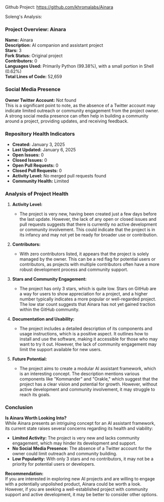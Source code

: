 Github Project: https://github.com/khromalabs/Ainara

Soleng's Analysis:

### Project Overview: Ainara

**Name:** Ainara  
**Description:** AI companion and assistant project  
**Stars:** 3  
**Fork Status:** Original project  
**Contributors:** 0  
**Languages Used:** Primarily Python (99.38%), with a small portion in Shell (0.62%)  
**Total Lines of Code:** 52,659  

### Social Media Presence

**Owner Twitter Account:** Not found  
This is a significant point to note, as the absence of a Twitter account may indicate limited outreach or community engagement from the project owner. A strong social media presence can often help in building a community around a project, providing updates, and receiving feedback.

### Repository Health Indicators

- **Created:** January 3, 2025  
- **Last Updated:** January 6, 2025  
- **Open Issues:** 0  
- **Closed Issues:** 0  
- **Open Pull Requests:** 0  
- **Closed Pull Requests:** 0  
- **Activity Level:** No merged pull requests found  
- **Community Health:** Limited  

### Analysis of Project Health

1. **Activity Level:** 
   - The project is very new, having been created just a few days before the last update. However, the lack of any open or closed issues and pull requests suggests that there is currently no active development or community involvement. This could indicate that the project is in its infancy and may not yet be ready for broader use or contribution.

2. **Contributors:** 
   - With zero contributors listed, it appears that the project is solely managed by the owner. This can be a red flag for potential users or contributors, as projects with multiple contributors often have a more robust development process and community support.

3. **Stars and Community Engagement:** 
   - The project has only 3 stars, which is quite low. Stars on GitHub are a way for users to show appreciation for a project, and a higher number typically indicates a more popular or well-regarded project. The low star count suggests that Ainara has not yet gained traction within the GitHub community.

4. **Documentation and Usability:** 
   - The project includes a detailed description of its components and usage instructions, which is a positive aspect. It outlines how to install and use the software, making it accessible for those who may want to try it out. However, the lack of community engagement may limit the support available for new users.

5. **Future Potential:** 
   - The project aims to create a modular AI assistant framework, which is an interesting concept. The description mentions various components like "Kommander" and "Orakle," which suggest that the project has a clear vision and potential for growth. However, without active development and community involvement, it may struggle to reach its goals.

### Conclusion

**Is Ainara Worth Looking Into?**  
While Ainara presents an intriguing concept for an AI assistant framework, its current state raises several concerns regarding its health and viability:

- **Limited Activity:** The project is very new and lacks community engagement, which may hinder its development and support.
- **No Social Media Presence:** The absence of a Twitter account for the owner could limit outreach and community building.
- **Low Popularity:** With only 3 stars and no contributors, it may not be a priority for potential users or developers.

**Recommendation:**  
If you are interested in exploring new AI projects and are willing to engage with a potentially unpolished product, Ainara could be worth a look. However, if you are seeking a well-established project with community support and active development, it may be better to consider other options.